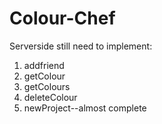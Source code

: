 # Colour-Chef
Serverside still need to implement:

1. addfriend
2. getColour
3. getColours
4. deleteColour
5. newProject--almost complete

